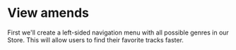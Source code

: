 # View amends

First we'll create a left-sided navigation menu with all possible genres in our Store. 
This will allow users to find their favorite tracks faster.